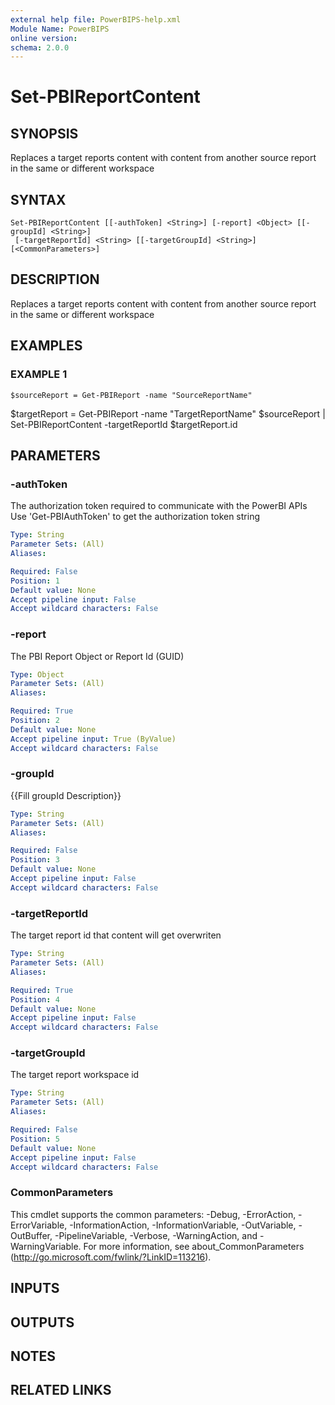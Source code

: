 ```yaml
---
external help file: PowerBIPS-help.xml
Module Name: PowerBIPS
online version:
schema: 2.0.0
---
```


# Set-PBIReportContent

## SYNOPSIS
Replaces a target reports content with content from another source report in the same or different workspace

## SYNTAX

```
Set-PBIReportContent [[-authToken] <String>] [-report] <Object> [[-groupId] <String>]
 [-targetReportId] <String> [[-targetGroupId] <String>] [<CommonParameters>]
```

## DESCRIPTION
Replaces a target reports content with content from another source report in the same or different workspace

## EXAMPLES

### EXAMPLE 1
```
$sourceReport = Get-PBIReport -name "SourceReportName"
```

$targetReport = Get-PBIReport -name "TargetReportName"
$sourceReport | Set-PBIReportContent -targetReportId $targetReport.id

## PARAMETERS

### -authToken
The authorization token required to communicate with the PowerBI APIs
Use 'Get-PBIAuthToken' to get the authorization token string

```yaml
Type: String
Parameter Sets: (All)
Aliases:

Required: False
Position: 1
Default value: None
Accept pipeline input: False
Accept wildcard characters: False
```

### -report
The PBI Report Object or Report Id (GUID)

```yaml
Type: Object
Parameter Sets: (All)
Aliases:

Required: True
Position: 2
Default value: None
Accept pipeline input: True (ByValue)
Accept wildcard characters: False
```

### -groupId
{{Fill groupId Description}}

```yaml
Type: String
Parameter Sets: (All)
Aliases:

Required: False
Position: 3
Default value: None
Accept pipeline input: False
Accept wildcard characters: False
```

### -targetReportId
The target report id that content will get overwriten

```yaml
Type: String
Parameter Sets: (All)
Aliases:

Required: True
Position: 4
Default value: None
Accept pipeline input: False
Accept wildcard characters: False
```

### -targetGroupId
The target report workspace id

```yaml
Type: String
Parameter Sets: (All)
Aliases:

Required: False
Position: 5
Default value: None
Accept pipeline input: False
Accept wildcard characters: False
```

### CommonParameters
This cmdlet supports the common parameters: -Debug, -ErrorAction, -ErrorVariable, -InformationAction, -InformationVariable, -OutVariable, -OutBuffer, -PipelineVariable, -Verbose, -WarningAction, and -WarningVariable.
For more information, see about_CommonParameters (http://go.microsoft.com/fwlink/?LinkID=113216).

## INPUTS

## OUTPUTS

## NOTES

## RELATED LINKS
